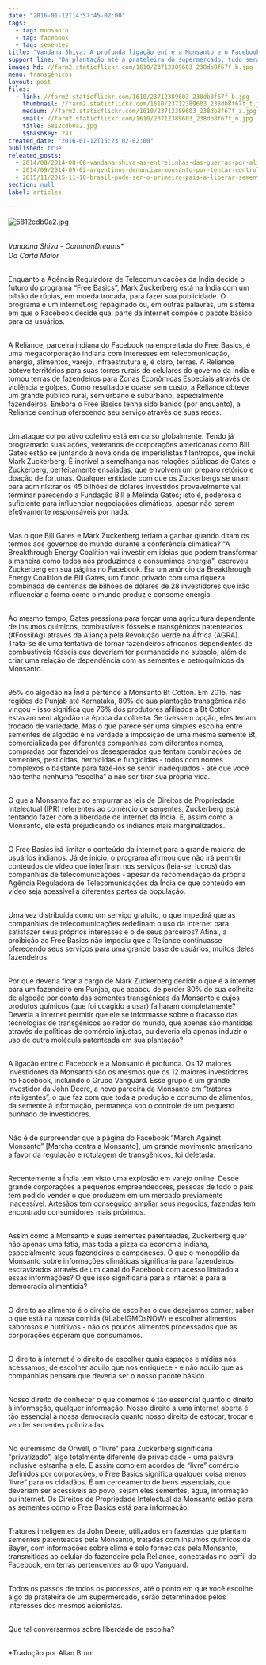 ```yaml
---
date: "2016-01-12T14:57:45-02:00"
tags:
  - tag: monsanto
  - tag: facebook
  - tag: sementes
title: "Vandana Shiva: A profunda ligação entre a Monsanto e o Facebook"
support_line: "Da plantação até a prateleira do supermercado, tudo será determinado pelos interesses dos mesmos acionistas. Vamos conversar sobre liberdade de escolha?"
images_hd: //farm2.staticflickr.com/1610/23712389603_238db8f67f_b.jpg
menu: transgênicos
layout: post
files:
  - link: //farm2.staticflickr.com/1610/23712389603_238db8f67f_b.jpg
    thumbnail: //farm2.staticflickr.com/1610/23712389603_238db8f67f_t.jpg
    medium: //farm2.staticflickr.com/1610/23712389603_238db8f67f_z.jpg
    small: //farm2.staticflickr.com/1610/23712389603_238db8f67f_n.jpg
    title: 5812cdb0a2.jpg
    $$hashKey: 2JJ
created_date: "2016-01-12T15:23:02-02:00"
published: true
releated_posts:
  - 2014/08/2014-08-08-vandana-shiva-as-entrelinhas-das-guerras-por-alimentos.md
  - 2014/09/2014-09-02-argentinos-denunciam-monsanto-por-tentar-controlar-mercado-de-sementes.md
  - 2015/11/2015-11-10-brasil-pode-ser-o-primeiro-pais-a-liberar-sementes-estereis.md
section: null
label: articles

---
```

<p><img alt="5812cdb0a2.jpg" src="//farm2.staticflickr.com/1610/23712389603_238db8f67f_b.jpg" /></p>

<p><br />
<em>Vandana Shiva&nbsp;- CommonDreams</em><em style="line-height: 20.8px;">*</em><br />
<em>Da Carta Maior</em></p>

<p><br />
Enquanto a Ag&ecirc;ncia Reguladora de Telecomunica&ccedil;&otilde;es da &Iacute;ndia decide o futuro do programa &ldquo;Free Basics&rdquo;, Mark Zuckerberg est&aacute; na &Iacute;ndia com um bilh&atilde;o de r&uacute;pias, em moeda trocada, para fazer sua publicidade. O programa &eacute; um internet.org repaginado ou, em outras palavras, um sistema em que o Facebook decide qual parte da internet comp&otilde;e o pacote b&aacute;sico para os usu&aacute;rios.</p>

<p><br />
A Reliance, parceira indiana do Facebook na empreitada do Free Basics, &eacute; uma megacorpora&ccedil;&atilde;o indiana com interesses em telecomunica&ccedil;&atilde;o, energia, alimentos, varejo, infraestrutura e, &eacute; claro, terras. A Reliance obteve territ&oacute;rios para suas torres rurais de celulares do governo da &Iacute;ndia e tomou terras de fazendeiros para Zonas Econ&ocirc;micas Especiais atrav&eacute;s de viol&ecirc;ncia e golpes. Como resultado e quase sem custo, a Reliance obteve um grande p&uacute;blico rural, semiurbano e suburbano, especialmente fazendeiros. Embora o Free Basics tenha sido banido (por enquanto), a Reliance continua oferecendo seu servi&ccedil;o atrav&eacute;s de suas redes.</p>

<p><br />
Um ataque corporativo coletivo est&aacute; em curso globalmente. Tendo j&aacute; programado suas a&ccedil;&otilde;es, veteranos de corpora&ccedil;&otilde;es americanas como Bill Gates est&atilde;o se juntando &agrave; nova onda de imperialistas filantropos, que inclui Mark Zuckerberg. &Eacute; incr&iacute;vel a semelhan&ccedil;a nas rela&ccedil;&otilde;es p&uacute;blicas de Gates e Zuckerberg, perfeitamente ensaiadas, que envolvem um preparo ret&oacute;rico e doa&ccedil;&atilde;o de fortunas. Qualquer entidade com que os Zuckerbergs se unam para administrar os 45 bilh&otilde;es de d&oacute;lares investidos provavelmente vai terminar parecendo a Funda&ccedil;&atilde;o Bill e Melinda Gates; isto &eacute;, poderosa o suficiente para influenciar negocia&ccedil;&otilde;es clim&aacute;ticas, apesar n&atilde;o serem efetivamente respons&aacute;veis por nada.</p>

<p><br />
Mas o que Bill Gates e Mark Zuckerberg teriam a ganhar quando ditam os termos aos governos do mundo durante a confer&ecirc;ncia clim&aacute;tica? &quot;A Breakthrough Energy Coalition vai investir em ideias que podem transformar a maneira como todos n&oacute;s produzimos e consumimos energia&quot;, escreveu Zuckerberg em sua p&aacute;gina no Facebook. Era um an&uacute;ncio da Breakthrough Energy Coalition de Bill Gates, um fundo privado com uma riqueza combinada de centenas de bilh&otilde;es de d&oacute;lares de 28 investidores que ir&atilde;o influenciar a forma como o mundo produz e consome energia.</p>

<p><br />
Ao mesmo tempo, Gates pressiona para for&ccedil;ar uma agricultura dependente de insumos qu&iacute;micos, combust&iacute;veis f&oacute;sseis e transg&ecirc;nicos patenteados (#FossilAg) atrav&eacute;s da Alian&ccedil;a pela Revolu&ccedil;&atilde;o Verde na &Aacute;frica (AGRA). Trata-se de uma tentativa de tornar fazendeiros africanos dependentes de comb&uacute;stiveis f&oacute;sseis que deveriam ter permanecido no subsolo, al&eacute;m de criar uma rela&ccedil;&atilde;o de depend&ecirc;ncia com as sementes e petroqu&iacute;micos da Monsanto.</p>

<p><br />
95% do algod&atilde;o na &Iacute;ndia pertence &agrave; Monsanto Bt Cotton. Em 2015, nas regi&otilde;es de Punjab at&eacute; Karnataka, 80% de sua planta&ccedil;&atilde;o transg&ecirc;nica n&atilde;o vingou - isso significa que 76% dos produtores afiliados &agrave; Bt Cotton estavam sem algod&atilde;o na &eacute;poca da colheita. Se tivessem op&ccedil;&atilde;o, eles teriam trocado de variedade. Mas o que parece ser uma simples escolha entre sementes de algod&atilde;o &eacute; na verdade a imposi&ccedil;&atilde;o de uma mesma semente Bt, comercializada por diferentes companhias com diferentes nomes, compradas por fazendeiros desesperados que tentam combina&ccedil;&otilde;es de sementes, pesticidas, herbicidas e fungicidas - todos com nomes complexos o bastante para faz&ecirc;-los se sentir inadequados - at&eacute; que voc&ecirc; n&atilde;o tenha nenhuma &ldquo;escolha&rdquo; a n&atilde;o ser tirar sua pr&oacute;pria vida.</p>

<p><br />
O que a Monsanto faz ao empurrar as leis de Direitos de Propriedade Intelectual (IPR) referentes ao com&eacute;rcio de sementes, Zuckerberg est&aacute; tentando fazer com a liberdade de internet da &Iacute;ndia. E, assim como a Monsanto, ele est&aacute; prejudicando os indianos mais marginalizados.</p>

<p><br />
O Free Basics ir&aacute; limitar o conte&uacute;do da internet para a grande maioria de usu&aacute;rios indianos. J&aacute; de in&iacute;cio, o programa afirmou que n&atilde;o ir&aacute; permitir conte&uacute;dos de v&iacute;deo que interfiram nos servi&ccedil;os (leia-se: lucros) das companhias de telecomunica&ccedil;&otilde;es - apesar da recomenda&ccedil;&atilde;o da pr&oacute;pria Ag&ecirc;ncia Reguladora de Telecomunica&ccedil;&otilde;es da &Iacute;ndia de que conte&uacute;do em v&iacute;deo seja acess&iacute;vel a diferentes partes da popula&ccedil;&atilde;o.</p>

<p><br />
Uma vez distribu&iacute;da como um servi&ccedil;o gratuito, o que impedir&aacute; que as companhias de telecomunica&ccedil;&otilde;es redefinam o uso da internet para satisfazer seus pr&oacute;prios interesses e o de seus parceiros? Afinal, a proibi&ccedil;&atilde;o ao Free Basics n&atilde;o impediu que a Reliance continuasse oferecendo seus servi&ccedil;os para uma grande base de usu&aacute;rios, muitos deles fazendeiros.</p>

<p><br />
Por que deveria ficar a cargo de Mark Zuckerberg decidir o que &eacute; a internet para um fazendeiro em Punjab, que acabou de perder 80% de sua colheita de algod&atilde;o por conta das sementes transg&ecirc;nicas da Monsanto e cujos produtos qu&iacute;micos (que foi coagido a usar) falharam completamente? Deveria a internet permitir que ele se informasse sobre o fracasso das tecnologias de transg&ecirc;nicos ao redor do mundo, que apenas s&atilde;o mantidas atrav&eacute;s de pol&iacute;ticas de com&eacute;rcio injustas, ou deveria ela apenas induzir o uso de outra mol&eacute;cula patenteada em sua planta&ccedil;&atilde;o?</p>

<p><br />
A liga&ccedil;&atilde;o entre o Facebook e a Monsanto &eacute; profunda. Os 12 maiores investidores da Monsanto s&atilde;o os mesmos que os 12 maiores investidores no Facebook, incluindo o Grupo Vanguard. Esse grupo &eacute; um grande investidor da John Deere, a novo parceira da Monsanto em &ldquo;tratores inteligentes&rdquo;, o que faz com que toda a produ&ccedil;&atilde;o e consumo de alimentos, da semente &agrave; informa&ccedil;&atilde;o, permane&ccedil;a sob o controle de um pequeno punhado de investidores.</p>

<p><br />
N&atilde;o &eacute; de surpreender que a p&aacute;gina do Facebook &ldquo;March Against Monsanto&rdquo; [Marcha contra a Monsanto], um grande movimento americano a favor da regula&ccedil;&atilde;o e rotulagem de transg&ecirc;nicos, foi deletada.</p>

<p><br />
Recentemente a &Iacute;ndia tem visto uma explos&atilde;o em varejo online. Desde grande corpora&ccedil;&otilde;es a pequenos empreendedores, pessoas de todo o pa&iacute;s tem podido vender o que produzem em um mercado previamente inacess&iacute;vel. Artes&atilde;os tem conseguido ampliar seus neg&oacute;cios, fazendas tem encontrado consumidores mais pr&oacute;ximos.</p>

<p><br />
Assim como a Monsanto e suas sementes patenteadas, Zuckerberg quer n&atilde;o apenas uma fatia, mas toda a pizza da economia indiana, especialmente seus fazendeiros e camponeses. O que o monop&oacute;lio da Monsanto sobre informa&ccedil;&otilde;es clim&aacute;ticas significaria para fazendeiros escravizados atrav&eacute;s de um canal do Facebook com acesso limitado a essas informa&ccedil;&otilde;es? O que isso significaria para a internet e para a democracia aliment&iacute;cia?</p>

<p><br />
O direito ao alimento &eacute; o direito de escolher o que desejamos comer; saber o que est&aacute; na nossa comida (#LabelGMOsNOW) e escolher alimentos saborosos e nutritivos - n&atilde;o os poucos alimentos processados que as corpora&ccedil;&otilde;es esperam que consumamos.</p>

<p><br />
O direito &agrave; internet &eacute; o direito de escolher quais espa&ccedil;os e m&iacute;dias n&oacute;s acessamos; de escolher aquilo que nos enriquece - e n&atilde;o aquilo que as companhias pensam que deveria ser o nosso pacote b&aacute;sico.</p>

<p><br />
Nosso direito de conhecer o que comemos &eacute; t&atilde;o essencial quanto o direito &agrave; informa&ccedil;&atilde;o, qualquer informa&ccedil;&atilde;o. Nosso direito a uma internet aberta &eacute; t&atilde;o essencial &agrave; nossa democracia quanto nosso direito de estocar, trocar e vender sementes polinizadas.</p>

<p><br />
No eufemismo de Orwell, o &ldquo;livre&rdquo; para Zuckerberg significaria &ldquo;privatizado&rdquo;, algo totalmente diferente de privacidade - uma palavra inclusive estranha a ele. E assim como em acordos de &ldquo;livre&rdquo; com&eacute;rcio definidos por corpora&ccedil;&otilde;es, o Free Basics significa qualquer coisa menos &lsquo;livre&rdquo; para os cidad&atilde;os. &Eacute; um cerceamento de bens essenciais, que deveriam ser acess&iacute;veis ao povo, sejam eles sementes, &aacute;gua, informa&ccedil;&atilde;o ou internet. Os Direitos de Propriedade Intelectual da Monsanto est&atilde;o para as sementes como o Free Basics est&aacute; para informa&ccedil;&atilde;o.</p>

<p><br />
Tratores inteligentes da John Deere, utilizados em fazendas que plantam sementes patenteadas pela Monsanto, tratadas com insumos qu&iacute;micos da Bayer, com informa&ccedil;&otilde;es sobre clima e solo fornecidas pela Monsanto, transmitidas ao celular do fazendeiro pela Reliance, conectadas no perfil do Facebook, em terras pertencentes ao Grupo Vanguard.</p>

<p><br />
Todos os passos de todos os processos, at&eacute; o ponto em que voc&ecirc; escolhe algo da prateleira de um supermercado, ser&atilde;o determinados pelos interesses dos mesmos acionistas.</p>

<p><br />
Que tal conversarmos sobre liberdade de escolha?</p>

<p><br />
*Tradu&ccedil;&atilde;o por Allan Brum</p>
